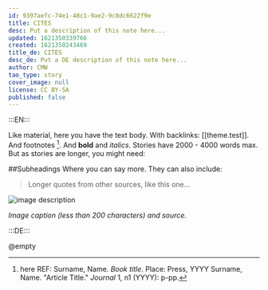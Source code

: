 ```yaml
---
id: 9397aefc-74e1-48c1-9ae2-9c8dc6622f9e
title: CITES
desc: Put a description of this note here...
updated: 1621350339766
created: 1621350243469
title_de: CITES
desc_de: Put a DE description of this note here...
author: CMW
tao_type: story
cover_image: null
license: CC BY-SA
published: false
---
```



:::EN:::

Like material, here you have the text body. With backlinks: [[theme.test]].
And footnotes [^footnote1].
And **bold** and _italics_. Stories have 2000 - 4000 words max.
But as stories are longer, you might need:

##Subheadings
Where you can say more.
They can also include:
>Longer quotes from other sources, like this one...

![image description](/images/example/MfN-HBSB-Nr97.png)

_Image caption (less than 200 characters) and source._

[^footnote1]: here REF: Surname, Name. _Book title_. Place: Press, YYYY
Surname, Name. "Article Title." _Journal_ 1, n1 (YYYY): p-pp.

<!-- And this allows us to leave notes to the others that are not visible in the preview. -->

:::DE:::

@empty
